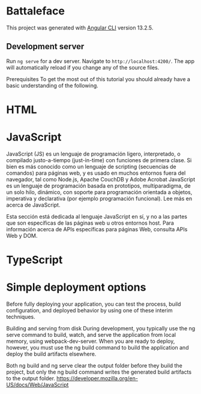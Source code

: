 # Battaleface

This project was generated with [Angular CLI](https://github.com/angular/angular-cli) version 13.2.5.

## Development server

Run `ng serve` for a dev server. Navigate to `http://localhost:4200/`. The app will automatically reload if you change any of the source files.

Prerequisites
To get the most out of this tutorial you should already have a basic understanding of the following.

# HTML
# JavaScript
JavaScript (JS) es un lenguaje de programación ligero, interpretado, o compilado justo-a-tiempo (just-in-time) con funciones de primera clase. Si bien es más conocido como un lenguaje de scripting (secuencias de comandos) para páginas web, y es usado en muchos entornos fuera del navegador, tal como Node.js, Apache CouchDB y Adobe Acrobat JavaScript es un lenguaje de programación basada en prototipos, multiparadigma, de un solo hilo, dinámico, con soporte para programación orientada a objetos, imperativa y declarativa (por ejemplo programación funcional). Lee más en acerca de JavaScript.

Esta sección está dedicada al lenguaje JavaScript en sí, y no a las partes que son específicas de las páginas web u otros entornos host. Para información acerca de APIs específicas para páginas Web, consulta APIs Web y DOM.
# TypeScript

# Simple deployment options
Before fully deploying your application, you can test the process, build configuration, and deployed behavior by using one of these interim techniques.

Building and serving from disk
During development, you typically use the ng serve command to build, watch, and serve the application from local memory, using webpack-dev-server. When you are ready to deploy, however, you must use the ng build command to build the application and deploy the build artifacts elsewhere.

Both ng build and ng serve clear the output folder before they build the project, but only the ng build command writes the generated build artifacts to the output folder.
https://developer.mozilla.org/en-US/docs/Web/JavaScript
